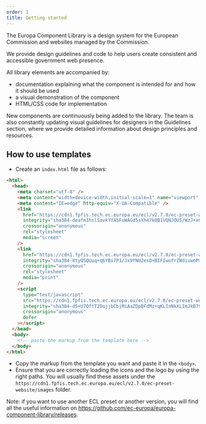 ```yaml
---
order: 1
title: Getting started
---
```


The Europa Component Library is a design system for the European Commission and websites managed by the Commission.

We provide design guidelines and code to help users create consistent and accessible government web presence.

All library elements are accompanied by:

- documentation explaining what the component is intended for and how it should be used
- a visual demonstration of the component
- HTML/CSS code for implementation

New components are continuously being added to the library. The team is also constantly updating visual guidelines for designers in the Guidelines section, where we provide detailed information about design principles and resources.

## How to use templates

- Create an `index.html` file as follows:

```html
<html>
  <head>
    <meta charset="utf-8" />
    <meta content="width=device-width,initial-scale=1" name="viewport" />
    <meta content="IE=edge" http-equiv="X-UA-Compatible" />
    <link
      href="https://cdn1.fpfis.tech.ec.europa.eu/ecl/v2.7.0/ec-preset-website/styles/ecl-ec-preset-website.css"
      integrity="sha384-deafm1hslSavkYYA5FoWAGd5sXh47k0B1VQNJOUS/WzJ+xCiBD4cNmbZRdrhhJVn sha512-EF8gmTRyjZLZwAQizvmK8N7uII71zEdg2GPwBjmuVr3d4X43DnE1pQrVaGXCBJrK+e+8avSeJPnUhQ+N7Wshww=="
      crossorigin="anonymous"
      rel="stylesheet"
      media="screen"
    />
    <link
      href="https://cdn1.fpfis.tech.ec.europa.eu/ecl/v2.7.0/ec-preset-website/styles/ecl-ec-preset-website-print.css"
      integrity="sha384-8tyQSQUuq+q6YBi7P1/Jx9YNU2esO+BIFIwofrZWdiuwoPmrUGG5BYWBKplLMMzA sha512-VIG2WMS4zT57BfLzp67M8bPnVqBwNX/DbhOLSSDRCpdfWkS1pi/JGmqWEo3uLh7qhxqkeFK3G/TihKmjF/uAng=="
      crossorigin="anonymous"
      rel="stylesheet"
      media="print"
    />
    <script
      type="text/javascript"
      src="https://cdn1.fpfis.tech.ec.europa.eu/ecl/v2.7.0/ec-preset-website/scripts/ecl-ec-preset-website.js"
      integrity="sha384-d5+U7QftT2DojjbCbjMiAaZDpBFdMz+qKLInNkXLImJkB79od5L8zurPyRh8glol sha512-CN4Ry8RPUKuvKaw4lk+NPIQhMOHSalT2Upz7jGeCo+tukwq+oNfX8HDvpOLRmNQsmsSibJgfo58ETmnDoe1XYQ=="
      crossorigin="anonymous"
      defer
    ></script>
  </head>
  <body>
    <!-- paste the markup from the template here -->
  </body>
</html>
```

- Copy the markup from the template you want and paste it in the `<body>`.
- Ensure that you are correctly loading the icons and the logo by using the right paths. You will usually find these assets under the `https://cdn1.fpfis.tech.ec.europa.eu/ecl/v2.7.0/ec-preset-website/images` folder.

Note: if you want to use another ECL preset or another version, you will find all the useful information on https://github.com/ec-europa/europa-component-library/releases.
